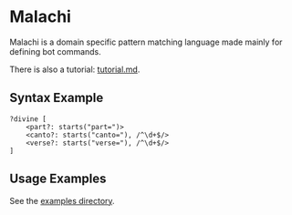 # Malachi
Malachi is a domain specific pattern matching language made mainly for defining bot commands.

There is also a tutorial: [tutorial.md](tutorial.md).

## Syntax Example
```
?divine [
	<part?: starts("part=")>
	<canto?: starts("canto="), /^\d+$/>
	<verse?: starts("verse="), /^\d+$/>
]
```

## Usage Examples
See the [examples directory](/examples).
